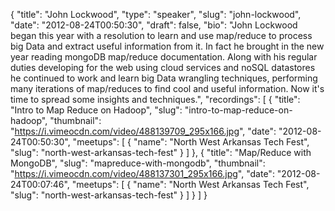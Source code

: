 {
  "title": "John Lockwood",
  "type": "speaker",
  "slug": "john-lockwood",
  "date": "2012-08-24T00:50:30",
  "draft": false,
  "bio": "John Lockwood began this year with a resolution to learn and use map/reduce to process big Data and extract useful information from it. In fact he brought in the new year reading mongoDB map/reduce documentation. Along with his regular duties developing for the web using cloud services and noSQL datastores he continued to work and learn big Data wrangling techniques, performing many iterations of map/reduces to find cool and useful information. Now it's time to spread some insights and techniques.",
  "recordings": [
    {
      "title": "Intro to Map Reduce on Hadoop",
      "slug": "intro-to-map-reduce-on-hadoop",
      "thumbnail": "https://i.vimeocdn.com/video/488139709_295x166.jpg",
      "date": "2012-08-24T00:50:30",
      "meetups": [
        {
          "name": "North West Arkansas Tech Fest",
          "slug": "north-west-arkansas-tech-fest"
        }
      ]
    },
    {
      "title": "Map/Reduce with MongoDB",
      "slug": "mapreduce-with-mongodb",
      "thumbnail": "https://i.vimeocdn.com/video/488137301_295x166.jpg",
      "date": "2012-08-24T00:07:46",
      "meetups": [
        {
          "name": "North West Arkansas Tech Fest",
          "slug": "north-west-arkansas-tech-fest"
        }
      ]
    }
  ]
}